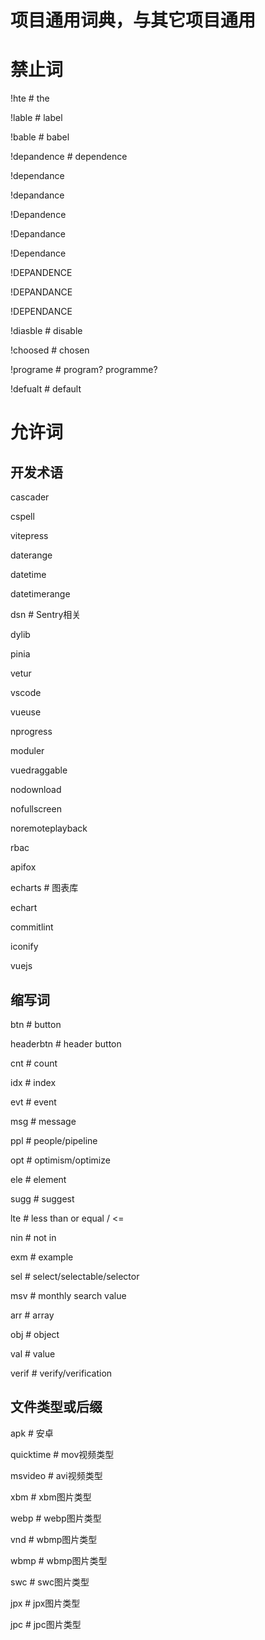 # 项目通用词典，与其它项目通用
# 禁止词
!hte # the

!lable # label

!bable # babel

!depandence # dependence

!dependance

!depandance 

!Depandence

!Depandance

!Dependance

!DEPANDENCE

!DEPANDANCE

!DEPENDANCE

!diasble # disable

!choosed # chosen

!programe # program? programme?

!defualt # default


# 允许词
## 开发术语
cascader

cspell

vitepress

daterange

datetime

datetimerange

dsn # Sentry相关

dylib

pinia

vetur

vscode

vueuse

nprogress

moduler

vuedraggable

nodownload

nofullscreen

noremoteplayback

rbac

apifox

echarts # 图表库

echart

commitlint

iconify

vuejs


## 缩写词
btn # button

headerbtn # header button

cnt # count

idx # index

evt # event

msg # message

ppl # people/pipeline

opt # optimism/optimize

ele # element

sugg # suggest

lte # less than or equal / <=

nin # not in

exm # example

sel # select/selectable/selector

msv # monthly search value

arr # array

obj # object

val # value

verif # verify/verification


## 文件类型或后缀
apk # 安卓

quicktime # mov视频类型

msvideo # avi视频类型

xbm # xbm图片类型

webp # webp图片类型

vnd # wbmp图片类型

wbmp # wbmp图片类型

swc # swc图片类型

jpx # jpx图片类型

jpc # jpc图片类型
